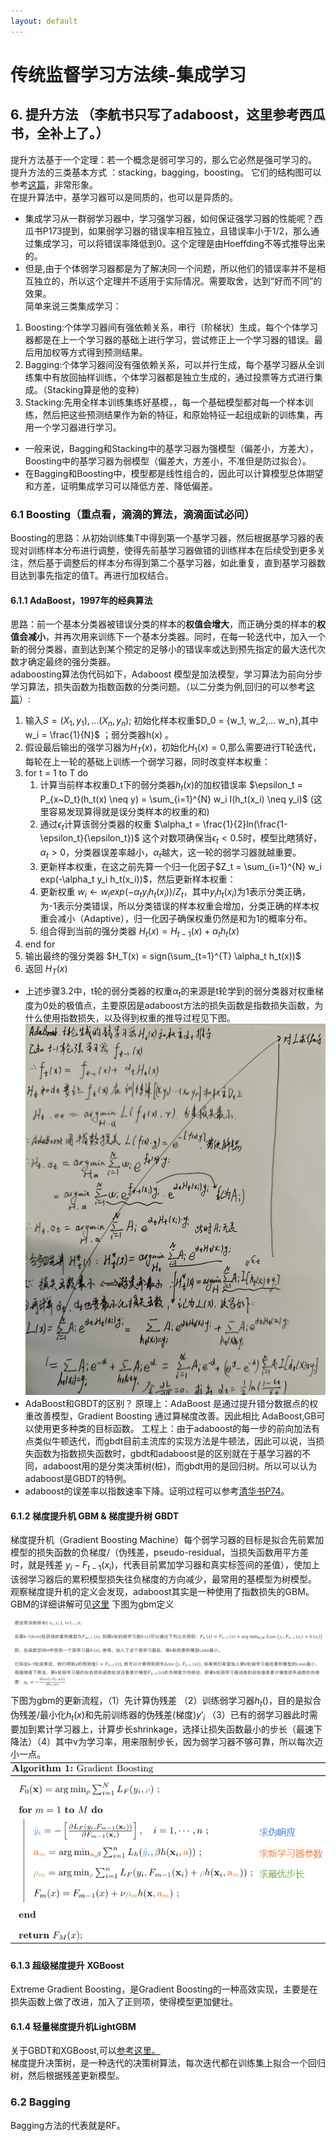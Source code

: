 ```yaml
---
layout: default
---
```


# 传统监督学习方法续-集成学习
## 6. 提升方法 （李航书只写了adaboost，这里参考西瓜书，全补上了。）
提升方法基于一个定理：若一个概念是弱可学习的，那么它必然是强可学习的。 <br>
提升方法的三类基本方式 ：stacking，bagging，boosting。 它们的结构图可以参考[这篇](https://zhuanlan.zhihu.com/p/86263786)，非常形象。 <br>
在提升算法中，基学习器可以是同质的，也可以是异质的。<br>
* 集成学习从一群弱学习器中，学习强学习器，如何保证强学习器的性能呢？西瓜书P173提到，如果弱学习器的错误率相互独立，且错误率小于1/2，那么通过集成学习，可以将错误率降低到0。这个定理是由Hoeffding不等式推导出来的。 <br>
* 但是,由于个体弱学习器都是为了解决同一个问题，所以他们的错误率并不是相互独立的，所以这个定理并不适用于实际情况。需要取舍，达到“好而不同”的效果。 <br> 
简单来说三类集成学习： <br>
1. Boosting:个体学习器间有强依赖关系，串行（阶梯状）生成，每个个体学习器都是在上一个学习器的基础上进行学习，尝试修正上一个学习器的错误。最后用加权等方式得到预测结果。 <br>
2. Bagging:个体学习器间没有强依赖关系，可以并行生成，每个基学习器从全训练集中有放回抽样训练，个体学习器都是独立生成的，通过投票等方式进行集成。（Stacking算是他的变种） <br>
3. Stacking:先用全样本训练集练好基模，，每一个基础模型都对每一个样本训练，然后把这些预测结果作为新的特征，和原始特征一起组成新的训练集，再用一个学习器进行学习。 <br>
- 一般来说，Bagging和Stacking中的基学习器为强模型（偏差小，方差大），Boosting中的基学习器为弱模型（偏差大，方差小，不准但是防过拟合）。 <br>
- 在Bagging和Boosting中，模型都是线性组合的，因此可以计算模型总体期望和方差，证明集成学习可以降低方差、降低偏差。
### 6.1 Boosting（重点看，滴滴的算法，滴滴面试必问）
Boosting的思路：从初始训练集T中得到第一个基学习器，然后根据基学习器的表现对训练样本分布进行调整，使得先前基学习器做错的训练样本在后续受到更多关注，然后基于调整后的样本分布得到第二个基学习器，如此重复，直到基学习器数目达到事先指定的值T。再进行加权结合。<br>
#### 6.1.1 AdaBoost，1997年的经典算法
思路：前一个基本分类器被错误分类的样本的**权值会增大**，而正确分类的样本的**权值会减小**，并再次用来训练下一个基本分类器。同时，在每一轮迭代中，加入一个新的弱分类器，直到达到某个预定的足够小的错误率或达到预先指定的最大迭代次数才确定最终的强分类器。<br>
adaboosting算法伪代码如下，Adaboost 模型是加法模型，学习算法为前向分步学习算法，损失函数为指数函数的分类问题。（以二分类为例,回归的可以参考[这篇](https://zhuanlan.zhihu.com/p/125515419)）: <br>

1. 输入$S = {(X_1,y_1),...(X_n,y_n)};$ 初始化样本权重$D_0 = {w_1, w_2,... w_n},其中 w_i = \frac{1}{N}$ ；弱分类器h(x) 。<br>
2. 假设最后输出的强学习器为$H_T(x)$，初始化$H_1(x) = 0$,那么需要进行T轮迭代，每轮在上一轮的基础上训练一个弱学习器，同时改变样本权重： <br>
3. for t = 1 to T do <br>
    1. 计算当前样本权重D_t下的弱分类器$h_t(x)$的加权错误率 $\epsilon_t = P_{x~D_t}(h_t(x) \neq y) = \sum_{i=1}^{N} w_i I(h_t(x_i) \neq y_i)$ (这里容易发现算得就是误分类样本的权重的和) <br>
    2. 通过$\epsilon_t$计算该弱分类器的权重 $\alpha_t = \frac{1}{2}ln(\frac{1-\epsilon_t}{\epsilon_t})$ 这个对数项确保当$\epsilon_t<0.5$时，模型比瞎猜好，$\alpha_t > 0$，分类器误差率越小，$\alpha_t$越大，这一轮的弱学习器就越重要。 <br>
    3. 更新样本权重，在这之前先算一个归一化因子$Z_t = \sum_{i=1}^{N} w_i exp(-\alpha_t y_i h_t(x_i))$，然后更新样本权重：<br>
    4. 更新权重 $w_i \leftarrow w_i exp(-\alpha_t y_i h_t(x_i))/Z_t$，其中$y_i h_t(x_i)$为1表示分类正确，为-1表示分类错误，所以分类错误的样本权重会增加，分类正确的样本权重会减小（Adaptive），归一化因子确保权重仍然是和为1的概率分布。 <br>
    5. 组合得到当前的强分类器 $H_t(x) = H_{t-1}(x) + \alpha_t h_t(x)$ <br>
4. end for <br>
5. 输出最终的强分类器 $H_T(x) = sign(\sum_{t=1}^{T} \alpha_t h_t(x))$ <br>
6. 返回 $H_T(x)$ <br>

* 上述步骤3.2中，t轮的弱分类器的权重$\alpha_t$的来源是t轮学到的弱分类器对权重梯度为0处的极值点，主要原因是adaboost方法的损失函数是指数损失函数，为什么使用指数损失，以及得到权重的推导过程见下图。<br>
![img.jpg](adaboost.jpg) <br>
* AdaBoost和GBDT的区别？
 原理上：AdaBoost 是通过提升错分数据点的权重改善模型，Gradient Boosting 通过算梯度改善。因此相比 AdaBoost,GB可以使用更多种类的目标函数。
 工程上：由于adaboost的每一步的前向加法有点类似牛顿迭代，而gbdt目前主流库的实现方法是牛顿法，因此可以说，当损失函数为指数损失函数时，gbdt和adaboost是的区别就在于基学习器的不同，adaboost用的是分类决策树(桩)，而gbdt用的是回归树。所以可以认为adaboost是GBDT的特例。 <br>
* adaboost的误差率以指数速率下降。证明过程可以参考[清华书P74](https://www.tup.com.cn/upload/books/yz/084939-01.pdf)。 <br>
#### 6.1.2 梯度提升机 GBM & 梯度提升树 GBDT 
梯度提升机（Gradient Boosting Machine）每个弱学习器的目标是拟合先前累加模型的损失函数的负梯度/（伪残差，pseudo-residual，当损失函数用平方差时，就是残差 $y_i- F_{t-1}(x_i)$，代表目前累加学习器和真实标签间的差值），使加上该弱学习器后的累积模型损失往负梯度的方向减少，最常用的基模型为树模型。<br>
观察梯度提升机的定义会发现，adaboost其实是一种使用了指数损失的GBM。 GBM的详细讲解可见[这里](https://zhuanlan.zhihu.com/p/361036526) 下图为gbm定义 <br>
![img.png](gbm.png) <br>
下图为gbm的更新流程，（1）先计算伪残差 （2）训练弱学习器$h_t()$，目的是拟合伪残差/最小化$h_t(x)$和先前训练器的伪残差(梯度)${y'}_i$ （3）已有的弱学习器此时需要加到累计学习器上，计算步长shrinkage，选择让损失函数最小的步长（最速下降法）（4）其中v为学习率，用来限制步长，因为弱学习器不够可靠，所以每次迈小一点。<br>
![img.png](gbm_algo.png) <br>

#### 6.1.3 超级梯度提升 XGBoost
Extreme Gradient Boosting，是Gradient Boosting的一种高效实现，主要是在损失函数上做了改进，加入了正则项，使得模型更加健壮。 <br>

#### 6.1.4 轻量梯度提升机LightGBM
关于GBDT和XGBoost,可以[参考这里。](https://zhuanlan.zhihu.com/p/162001079) <br>
梯度提升决策树，是一种迭代的决策树算法，每次迭代都在训练集上拟合一个回归树，然后根据残差更新模型。 <br>

### 6.2 Bagging
Bagging方法的代表就是RF。 <br>